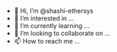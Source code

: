 - 👋 Hi, I’m @shashi-ethersys
- 👀 I’m interested in ...
- 🌱 I’m currently learning ...
- 💞️ I’m looking to collaborate on ...
- 📫 How to reach me ...

<!---
shashi-ethersys/shashi-ethersys is a ✨ special ✨ repository because its `README.md` (this file) appears on your GitHub profile.
You can click the Preview link to take a look at your changes.
--->

